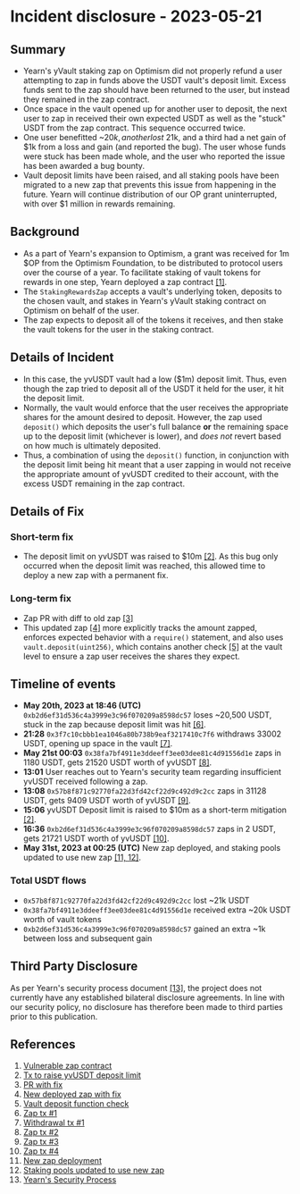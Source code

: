 # Incident disclosure - 2023-05-21

## Summary
- Yearn's yVault staking zap on Optimism did not properly refund a user attempting to zap in funds above the USDT vault's deposit limit. Excess funds sent to the zap should have been returned to the user, but instead they remained in the zap contract.
- Once space in the vault opened up for another user to deposit, the next user to zap in received their own expected USDT as well as the "stuck" USDT from the zap contract. This sequence occurred twice.
- One user benefitted ~$20k, another lost ~$21k, and a third had a net gain of $1k from a loss and gain (and reported the bug). The user whose funds were stuck has been made whole, and the user who reported the issue has been awarded a bug bounty.
- Vault deposit limits have been raised, and all staking pools have been migrated to a new zap that prevents this issue from happening in the future. Yearn will continue distribution of our OP grant uninterrupted, with over $1 million in rewards remaining. 

## Background
- As a part of Yearn's expansion to Optimism, a grant was received for 1m $OP from the Optimism Foundation, to be distributed to protocol users over the course of a year. To facilitate staking of vault tokens for rewards in one step, Yearn deployed a zap contract [[1]](#References).
- The `StakingRewardsZap` accepts a vault's underlying token, deposits to the chosen vault, and stakes in Yearn's yVault staking contract on Optimism on behalf of the user.
- The zap expects to deposit all of the tokens it receives, and then stake the vault tokens for the user in the staking contract.

## Details of Incident
- In this case, the yvUSDT vault had a low ($1m) deposit limit. Thus, even though the zap tried to deposit all of the USDT it held for the user, it hit the deposit limit.
- Normally, the vault would enforce that the user receives the appropriate shares for the amount desired to deposit. However, the zap used `deposit()` which deposits the user's full balance **or** the remaining space up to the deposit limit (whichever is lower), and *does not* revert based on how much is ultimately deposited.
- Thus, a combination of using the `deposit()` function, in conjunction with the deposit limit being hit meant that a user zapping in would not receive the appropriate amount of yvUSDT credited to their account, with the excess USDT remaining in the zap contract.

## Details of Fix
### Short-term fix
- The deposit limit on yvUSDT was raised to $10m [[2]](#References). As this bug only occurred when the deposit limit was reached, this allowed time to deploy a new zap with a permanent fix.

### Long-term fix
- Zap PR with diff to old zap [[3]](#References)
- This updated zap [[4]](#References) more explicitly tracks the amount zapped, enforces expected behavior with a `require()` statement, and also uses `vault.deposit(uint256)`, which contains another check [[5]](#References) at the vault level to ensure a zap user receives the shares they expect.

## Timeline of events

- **May 20th, 2023 at 18:46 (UTC)** `0xb2d6ef31d536c4a3999e3c96f070209a8598dc57` loses ~20,500 USDT, stuck in the zap because deposit limit was hit [[6]](#References). 
- **21:28** `0x3f7c10cbbb1ea1046a80b738b9eaf3217410c7f6` withdraws 33002 USDT, opening up space in the vault [[7]](#References).
- **May 21st 00:03** `0x38fa7bf4911e3ddeeff3ee03dee81c4d91556d1e` zaps in 1180 USDT, gets 21520 USDT worth of yvUSDT [[8]](#References).
- **13:01** User reaches out to Yearn's security team regarding insufficient yvUSDT received following a zap.
- **13:08** `0x57b8f871c92770fa22d3fd42cf22d9c492d9c2cc` zaps in 31128 USDT, gets 9409 USDT worth of yvUSDT [[9]](#References).
- **15:06** yvUSDT Deposit limit is raised to $10m as a short-term mitigation [[2]](#References).
- **16:36** `0xb2d6ef31d536c4a3999e3c96f070209a8598dc57` zaps in 2 USDT, gets 21721 USDT worth of yvUSDT [[10]](#References).
- **May 31st, 2023 at 00:25 (UTC)** New zap deployed, and staking pools updated to use new zap [[11, 12]](#References).

### Total USDT flows
- `0x57b8f871c92770fa22d3fd42cf22d9c492d9c2cc` lost ~21k USDT
- `0x38fa7bf4911e3ddeeff3ee03dee81c4d91556d1e` received extra ~20k USDT worth of vault tokens
- `0xb2d6ef31d536c4a3999e3c96f070209a8598dc57` gained an extra ~1k between loss and subsequent gain

## Third Party Disclosure

As per Yearn's security process document [[13]](#References), the project does not currently have any established bilateral disclosure agreements. In line with our security policy, no disclosure has therefore been made to third parties prior to this publication.

## References
1. [Vulnerable zap contract](https://optimistic.etherscan.io/address/0xd155f5bf8a475007fa369e6314c3673e4bb1e292)
2. [Tx to raise yvUSDT deposit limit](https://optimistic.etherscan.io/tx/0xfc4f4372975868caf455de0dc2ae9e8589ffc8f09e92196a611d89d5b3ee158a)
3. [PR with fix](https://github.com/dudesahn/OptimismyVaultStaking/pull/1)
4. [New deployed zap with fix](https://optimistic.etherscan.io/address/0x498d9dcbb1708e135bdc76ef007f08cba4477be2)
5. [Vault deposit function check](https://github.com/yearn/yearn-vaults/blob/97ca1b2e4fcf20f4be0ff456dabd020bfeb6697b/contracts/Vault.vy#L921)
6. [Zap tx #1](https://optimistic.etherscan.io/tx/0x86dabe12976d4a0f0f2c92d03ae4382690a56287de36dc869018967a97e443a1)
7. [Withdrawal tx #1](https://optimistic.etherscan.io/tx/0xf4b3f5f1b01dae23086fd34c4b13ab27e412d7a0f1da06f5333f9fbfac0691a3)
8. [Zap tx #2](https://optimistic.etherscan.io/tx/0x12eb99fc4d95254f1e00df03e6e9b8f428d26dfc8e5fe99f6ea50c0be87ec97d)
9. [Zap tx #3](https://optimistic.etherscan.io/tx/0x16ab08c4469b983501aac88bebdf54f1d16a77319f682376a0d5a4d9381226d7)
10. [Zap tx #4](https://optimistic.etherscan.io/tx/0xd024d64d9e235ab17bc991d920d0bd8ded728296da8ea6043c721cef82b8749a)
11. [New zap deployment](https://optimistic.etherscan.io/tx/0xbd473ed932aa7d7fcc19c98f10da2d7b625dc4948126bd507e93f78ac316b5aa)
12. [Staking pools updated to use new zap](https://optimistic.etherscan.io/tx/0xdb067adcd86e27736822a8653989923fba263d625ed35019383de26cef34fbfe)
13. [Yearn's Security Process](https://github.com/yearn/yearn-security/blob/master/SECURITY.md)
